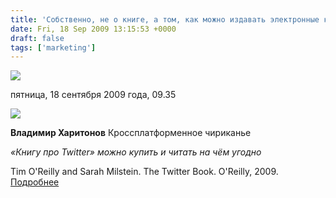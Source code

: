 ```yaml
---
title: 'Собственно, не о книге, а том, как можно издавать электронные книги'
date: Fri, 18 Sep 2009 13:15:53 +0000
draft: false
tags: ['marketing']
---
```


[![](http://www.chaskor.ru/images/logo5.gif)](http://www.chaskor.ru)

пятница, 18 сентября 2009 года, 09.35

  

![](http://www.chaskor.ru/posts_images_200909/392_300_10390_twibig.jpg)

**Владимир Харитонов** Кроссплатформенное чириканье

_«Книгу про Twitter» можно купить и читать на чём угодно_

Tim O'Reilly and Sarah Milstein. The Twitter Book. O'Reilly, 2009. [Подробнее](http://www.chaskor.ru/p.php?id=10390)